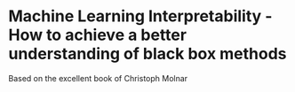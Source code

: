 # Machine Learning Interpretability - How to achieve a better understanding of black box methods
Based on the excellent book of Christoph Molnar
